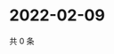 # 2022-02-09

共 0 条

<!-- BEGIN WEIBO -->
<!-- 最后更新时间 Wed Feb 09 2022 17:14:12 GMT+0800 (China Standard Time) -->

<!-- END WEIBO -->
